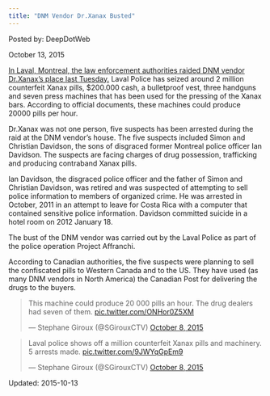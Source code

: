 ```yaml
---
title: "DNM Vendor Dr.Xanax Busted"
---
```


Posted by: DeepDotWeb 

<span>October 13, 2015</span>




<p><a href="http://www.cbc.ca/news/canada/montreal/simon-davidson-christian-davidson-ian-davidson-laval-drug-ring-1.3262486">In Laval, Montreal, the law enforcement authorities raided DNM vendor Dr.Xanax’s place last Tuesday.</a> Laval Police has seized around 2 million counterfeit Xanax pills, $200.000 cash, a bulletproof vest, three handguns and seven press machines that has been used for the pressing of the Xanax bars. According to official documents, these machines could produce 20000 pills per hour.</p>
<p>Dr.Xanax was not one person, five suspects has been arrested during the raid at the DNM vendor’s house. The five suspects included Simon and Christian Davidson, the sons of disgraced former Montreal police officer Ian Davidson. The suspects are facing charges of drug possession, trafficking and producing contraband Xanax pills.</p>
<p>Ian Davidson, the disgraced police officer and the father of Simon and Christian Davidson, was retired and was suspected of attempting to sell police information to members of organized crime. He was arrested in October, 2011 in an attempt to leave for Costa Rica with a computer that contained sensitive police information. Davidson committed suicide in a hotel room on 2012 January 18.</p>
<p>The bust of the DNM vendor was carried out by the Laval Police as part of the police operation Project Affranchi.</p>
<p>According to Canadian authorities, the five suspects were planning to sell the confiscated pills to Western Canada and to the US. They have used (as many DNM vendors in North America) the Canadian Post for delivering the drugs to the buyers.</p>
<blockquote class="twitter-tweet" width="550">
<p lang="en" dir="ltr">This machine could produce 20 000 pills an hour. The drug dealers had seven of them. <a href="http://t.co/ONHor0Z5XM">pic.twitter.com/ONHor0Z5XM</a></p>
<p>&mdash; Stephane Giroux (@SGirouxCTV) <a href="https://twitter.com/SGirouxCTV/status/652177274092027905">October 8, 2015</a></p></blockquote>
<p><script async src="//platform.twitter.com/widgets.js" charset="utf-8"></script></p>
<blockquote class="twitter-tweet" width="550">
<p lang="en" dir="ltr">Laval police shows off a million counterfeit Xanax pills and machinery. 5 arrests made. <a href="http://t.co/9JWYqGpEm9">pic.twitter.com/9JWYqGpEm9</a></p>
<p>&mdash; Stephane Giroux (@SGirouxCTV) <a href="https://twitter.com/SGirouxCTV/status/652176781399752704">October 8, 2015</a></p></blockquote>
<p><script async src="//platform.twitter.com/widgets.js" charset="utf-8"></script></p>

Updated: 2015-10-13